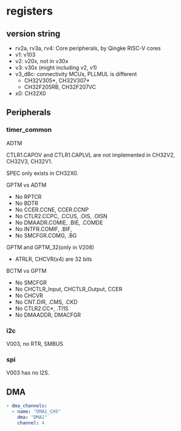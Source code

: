 # registers

## version string

- rv2a, rv3a, rv4: Core peripherals, by Qingke RISC-V cores
- v1: v103
- v2: v20x, not in v30x
- v3: v30x (might including v2, v1)
- v3_d8c: connectivity MCUs, PLLMUL is different
  - CH32V305*, CH32V307*
  - CH32F205RB, CH32F207VC
- x0: CH32X0

## Peripherals

### timer_common

ADTM

CTLR1.CAPOV and CTLR1.CAPLVL are not implemented in CH32V2, CH32V3, CH32V1.

SPEC only exists in CH32X0.

GPTM vs ADTM

- No RPTCR
- No BDTR
- No CCER.CCNE, CCER.CCNP
- No CTLR2.CCPC, .CCUS, .OIS, .OISN
- No DMAADR.COMIE, .BIE, .COMDE
- No INTFR.COMIF, .BIF,
- No SMCFGR.COMG, .BG

GPTM and GPTM_32(only in V208)

- ATRLR, CHCVR(x4) are 32 bits

BCTM vs GPTM

- No SMCFGR
- No CHCTLR_Input, CHCTLR_Output, CCER
- No CHCVR
- No CNT.DIR, .CMS, .CKD
- No CTLR2.CC*, .TI1S
- No DMAADDR, DMACFGR

### i2c

V003, no RTR, SMBUS

### spi

V003 has no I2S.

## DMA

```yaml
- dma_channels:
  - name: "DMA1_CH5"
    dma: "DMA1"
    channel: 4
```
